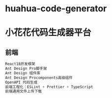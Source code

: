 # huahua-code-generator
# 小花花代码生成器平台
## 前端
```jsx
React18开发框架
Ant Design Pro脚手架
Ant Design 组件库
Ant Design Procomponents高级组件
OpenAPI 代码生成
前端工程化：ESLint + Prettier + TypeScript
前端通用文件上传下载
```

